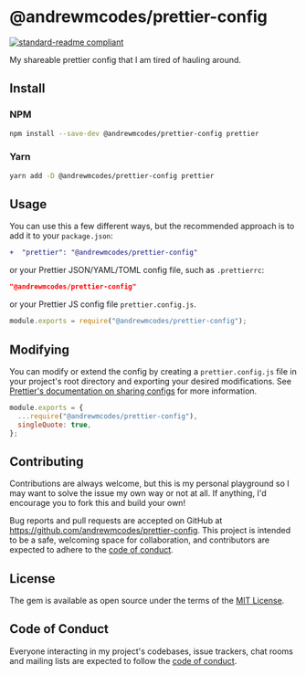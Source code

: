 # @andrewmcodes/prettier-config

[![standard-readme compliant](https://img.shields.io/badge/standard--readme-OK-green.svg?style=flat-square)](https://github.com/RichardLitt/standard-readme)

My shareable prettier config that I am tired of hauling around.

## Install

### NPM

```sh
npm install --save-dev @andrewmcodes/prettier-config prettier
```

### Yarn

```sh
yarn add -D @andrewmcodes/prettier-config prettier
```

## Usage

You can use this a few different ways, but the recommended approach is to add it to your `package.json`:

```diff
+  "prettier": "@andrewmcodes/prettier-config"
```

or your Prettier JSON/YAML/TOML config file, such as `.prettierrc`:

```json
"@andrewmcodes/prettier-config"
```

or your Prettier JS config file `prettier.config.js`.

```javascript
module.exports = require("@andrewmcodes/prettier-config");
```

## Modifying

You can modify or extend the config by creating a `prettier.config.js` file in your project's root directory and exporting your desired modifications. See [Prettier's documentation on sharing configs](https://prettier.io/docs/en/configuration.html#sharing-configurations) for more information.

```javascript
module.exports = {
  ...require("@andrewmcodes/prettier-config"),
  singleQuote: true,
};
```

## Contributing

Contributions are always welcome, but this is my personal playground so I may want to solve the issue my own way or not at all. If anything, I'd encourage you to fork this and build your own!

Bug reports and pull requests are accepted on GitHub at https://github.com/andrewmcodes/prettier-config. This project is intended to be a safe, welcoming space for collaboration, and contributors are expected to adhere to the [code of conduct](https://github.com/andrewmcodes/.github/blob/main/CODE_OF_CONDUCT.md).

## License

The gem is available as open source under the terms of the [MIT License](https://opensource.org/licenses/MIT).

## Code of Conduct

Everyone interacting in my project's codebases, issue trackers, chat rooms and mailing lists are expected to follow the [code of conduct](https://github.com/andrewmcodes/.github/blob/main/CODE_OF_CONDUCT.md).
